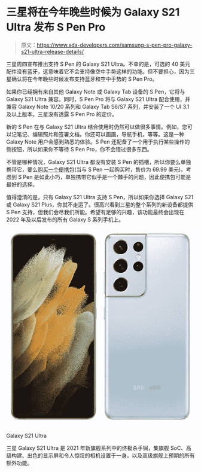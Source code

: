 # 三星将在今年晚些时候为 Galaxy S21 Ultra 发布 S Pen Pro

> 原文：<https://www.xda-developers.com/samsung-s-pen-pro-galaxy-s21-ultra-release-details/>

三星周四宣布推出支持 S Pen 的 Galaxy S21 Ultra。不幸的是，可选的 40 美元配件没有蓝牙，这意味着它不会支持像空中手势这样的功能。但不要担心，因为三星确认将在今年晚些时候发布支持蓝牙和空中手势的 S Pen Pro。

如果你已经拥有来自其他 Galaxy Note 或 Galaxy Tab 设备的 S Pen，它将与 Galaxy S21 Ultra 兼容。同时，S Pen Pro 将与 Galaxy S21 Ultra 配合使用，并兼容 Galaxy Note 10/20 系列和 Galaxy Tab S6/S7 系列，并安装了一个 UI 3.1 及以上版本。三星没有透露 S Pen Pro 的定价。

新的 S Pen 在与 Galaxy S21 Ultra 结合使用时仍然可以做很多事情。例如，您可以记笔记、编辑照片和签署文档。你还可以画画，导航手机，等等。这是一种 Galaxy Note 用户会感到熟悉的体验。S Pen 还配备了一个用于执行某些操作的侧按钮，所以如果你不等待 S Pen Pro，你不会错过很多东西。

不管是哪种情况，Galaxy S21 Ultra 都没有安装 S Pen 的插槽，所以你要么单独携带它，要么[购买一个便携包](https://www.xda-developers.com/best-galaxy-s21-cases/)(当与 S Pen 一起购买时，售价为 69.99 美元)。考虑到 S Pen 是如此小巧，单独携带它似乎是一个棘手的问题，因此便携包可能是最好的选择。

值得澄清的是，只有 Galaxy S21 Ultra 支持 S Pen，所以如果你选择 Galaxy S21 或 Galaxy S21 Plus，你就不走运了。很高兴看到三星的整个系列的新设备都提供 S Pen 支持，但我们会尽我们所能。希望有足够的兴趣，该功能最终会出现在 2022 年及以后发布的所有 Galaxy S 系列手机上。

 <picture>![The Galaxy S21 Ultra may be a year old, but it still holds up very well in 2022, offering a lot of the same things that make the Galaxy S22 Ultra great!](img/9cab2a06cf2c4cb925a491d9f8af64ee.png)</picture> 

Galaxy S21 Ultra

三星 Galaxy S21 Ultra 是 2021 年新旗舰系列中的终极杀手锏，集旗舰 SoC、高级构建、出色的显示屏和令人惊叹的相机设置于一身，以及高级旗舰上预期的所有额外功能。
